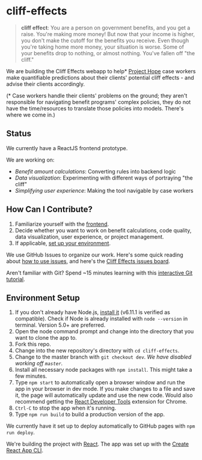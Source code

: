 # cliff-effects

> **cliff effect**: You are a person on government benefits, and you get a raise.  You're making more money!  But now that your income is higher, you don't make the cutoff for the benefits you receive.  Even though you're taking home more money, your situation is worse. Some of your benefits drop to nothing, or almost nothing. You've fallen off "the cliff."

We are building the Cliff Effects webapp to help* [Project Hope](http://www.prohope.org/about/) case workers make quantifiable predictions about their clients' potential cliff effects - and advise their clients accordingly.  

(* Case workers handle their clients' problems on the ground; they aren't responsible for navigating benefit programs' complex policies, they do not have the time/resources to translate those policies into models. There's where we come in.)


## Status
We currently have a ReactJS frontend prototype.

We are working on:

- *Benefit amount calculations*: Converting rules into backend logic
- *Data visualization*: Experimenting with different ways of portraying "the cliff"
- *Simplifying user experience*: Making the tool navigable by case workers


## How Can I Contribute?

1. Familiarize yourself with the [frontend](https://codeforboston.github.io/cliff-effects/#/).
2. Decide whether you want to work on benefit calculations, code quality, data visualization, user experience, or project management.
3. If applicable, [set up your environment](#environment-setup).

We use GitHub Issues to organize our work.  Here's some quick reading about [how to use issues](https://guides.github.com/features/issues/), and here's the [Cliff Effects issues board](https://github.com/codeforboston/cliff-effects/issues).

Aren't familiar with Git?  Spend ~15 minutes learning with this [interactive Git tutorial](https://try.github.io/levels/1/challenges/1).


## Environment Setup

1. If you don't already have Node.js, [install it](https://nodejs.org/en/) (v6.11.1 is verified as compatible).  Check if Node is already installed with `node --version` in terminal.  Version 5.0+ are preferred.
2. Open the node command prompt and change into the directory that you want to clone the app to.
3. Fork this repo.
4. Change into the new repository's directory with `cd cliff-effects`.
5. Change to the master branch with `git checkout dev`.  *We have disabled working off `master`.*
6. Install all necessary node packages with `npm install`. This might take a few minutes.
7. Type `npm start` to automatically open a browser window and run the app in your browser in dev mode. If you make changes to a file and save it, the page will automatically update and use the new code. Would also recommend getting the [React Developer Tools](https://www.google.com/url?sa=t&rct=j&q=&esrc=s&source=web&cd=4&cad=rja&uact=8&ved=0ahUKEwiZ__6Vg_jVAhWQ14MKHczrDtoQFgg4MAM&url=https%3A%2F%2Fchrome.google.com%2Fwebstore%2Fdetail%2Freact-developer-tools%2Ffmkadmapgofadopljbjfkapdkoienihi%3Fhl%3Den&usg=AFQjCNEv0udXgBoaukzJa59I_vufhScUbQ) extension for Chrome.
8. `Ctrl-C` to stop the app when it's running.
9. Type `npm run build` to build a production version of the app.

We currently have it set up to deploy automatically to GitHub pages with `npm run deploy`.

We're building the project with [React](https://facebook.github.io/react/docs/react-api.html). The app was set up with the [Create React App CLI](https://github.com/facebookincubator/create-react-app/blob/master/packages/react-scripts/template/README.md).
